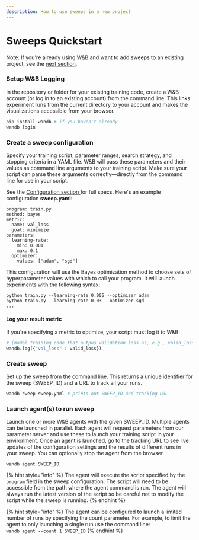 ```yaml
---
description: How to use sweeps in a new project
---
```


# Sweeps Quickstart

Note: If you're already using W&B and want to add sweeps to an existing project, see the [next section](add-to-existing.md).

### Setup W&B Logging

In the repository or folder for your existing training code, create a W&B account \(or log in to an existing account\) from the command line. This links experiment runs from the current directory to your account and makes the visualizations accessible from your browser.

```python
pip install wandb # if you haven't already
wandb login
```

### Create a sweep configuration

Specify your training script, parameter ranges, search strategy, and stopping criteria in a YAML file. W&B will pass these parameters and their values as command line arguments to your training script. Make sure your script can parse these arguments correctly—directly from the command line for use in your script.

See the [Configuration section ](../configuration.md)for full specs. Here's an example configuration **sweep.yaml**:

```text
program: train.py
method: bayes
metric:
  name: val_loss
  goal: minimize
parameters:
  learning-rate:
    min: 0.001
    max: 0.1
  optimizer:
    values: ["adam", "sgd"]
```

This configuration will use the Bayes optimization method to choose sets of hyperparameter values with which to call your program. It will launch experiments with the following syntax:

```text
python train.py --learning-rate 0.005 --optimizer adam
python train.py --learning-rate 0.03 --optimizer sgd
...
```

#### Log your result metric

If you're specifying a metric to optimize, your script must log it to W&B:

```python
# [model training code that outpus validation loss as, e.g., valid_loss]
wandb.log({"val_loss" : valid_loss})
```

### Create sweep

Set up the sweep from the command line. This returns a unique identifier for the sweep \(SWEEP\_ID\) and a URL to track all your runs.

```python
wandb sweep sweep.yaml # prints out SWEEP_ID and tracking URL
```

### Launch agent\(s\) to run sweep

Launch one or more W&B agents with the given SWEEP\_ID. Multiple agents can be launched in parallel. Each agent will request parameters from our parameter server and use these to launch your training script in your environment. Once an agent is launched, go to the tracking URL to see live updates of the configuration settings and the results of different runs in your sweep. You can optionally stop the agent from the browser.

```text
wandb agent SWEEP_ID
```

{% hint style="info" %}
The agent will execute the script specified by the `program` field in the sweep configuration.  The script will need to be accessible from the path where the agent command is run.  The agent will always run the latest version of the script so be careful not to modify the script while the sweep is running.
{% endhint %}

{% hint style="info" %}
The agent can be configured to launch a limited number of runs by specifying the count parameter.   For example, to limit the agent to only launching a single run use the command line:  
`wandb agent --count 1 SWEEP_ID`
{% endhint %}

